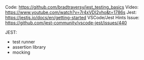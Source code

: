 Code: https://github.com/bradtraversy/jest_testing_basics
Video: https://www.youtube.com/watch?v=7r4xVDI2vho&t=1786s
Jest: https://jestjs.io/docs/en/getting-started
VSCode/Jest Hints Issue: https://github.com/jest-community/vscode-jest/issues/440

JEST:

- test runner
- assertion library
- mocking
